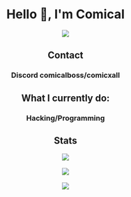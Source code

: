 <h1 align="center">Hello 👋, I'm Comical</h1>

<p align="center">
  <img align="center" src="https://github.com/ComicalSGT/ComicalSGT/assets/151361634/48e8396b-dc94-4c7c-b780-c7cb3884b70b">
</p>

<h2 align="center">Contact</h2>

<h3 align="center">Discord comicalboss/comicxall</h3>

<h2 align="center">What I currently do:</h2>

<h3 align="center">Hacking/Programming</h3>

<h2 align="center">Stats</h2>

<p align="center">
  <img align="center" src="https://github-readme-stats.vercel.app/api?username=ComicalSGT&show_icons=true&theme=transparent&include_all_commits=true">
  <br><br>
  <img align="center" src="https://github-readme-stats.vercel.app/api/top-langs/?username=ComicalSGT&theme=transparent">
  <br><br>
  <img align="center" src="https://github-readme-streak-stats.herokuapp.com/?user=ComicalSGT&theme=transparent">
</p>
